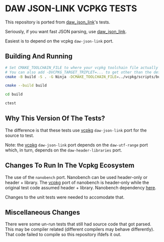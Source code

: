 # DAW JSON-LINK VCPKG TESTS

This repository is ported from [daw_json_link](https://github.com/beached/daw_json_link)'s
tests.

Seriously, if you want fast JSON parsing, use [daw_json_link](https://github.com/beached/daw_json_link).

Easiest is to depend on the vcpkg `daw-json-link` port.

## Building And Running

```sh
# Set CMAKE_TOOLCHAIN_FILE to where your vcpkg toolchain file actually is located.
# You can also add -DVCPKG_TARGET_TRIPLET=... to get other than the default vcpkg triplet
cmake -B build -S . -G Ninja -DCMAKE_TOOLCHAIN_FILE=../vcpkg/scripts/buildsystems/vcpkg.cmake

cmake --build build

cd build

ctest
```

## Why This Version Of The Tests?

The difference is that these tests use [vcpkg](https://github.com/microsoft/vcpkg)
`daw-json-link` port for the source to test.

Note: the [vcpkg](https://github.com/microsoft/vcpkg) `daw-json-link` port
depends on the `daw-utf-range` port which, in turn, depends on the
`daw-header-libraries` port.

## Changes To Run In The Vcpkg Ecosystem

The use of the `nanobench` port. Nanobench can be used header-only or
header + library. The [vcpkg](https://github.com/microsoft/vcpkg) port of
nanobench is header-only while the original test code assumed
header + library. Nanobench dependency
[here](https://github.com/mheyman/daw_json_link_vcpkg_tests/blob/ac4e438872ac64dc6bc59933d2f9341a8452c8a5/vcpkg.json#L7).

Changes to the unit tests were needed to accomodate that.

## Miscellaneous Changes

There were some un-run tests that still had source code that got parsed.
This may be compiler related (different compilers may behave differently).
That code failed to compile so this repository ifdefs it out.
